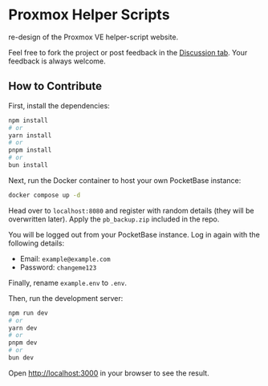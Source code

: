 # Proxmox Helper Scripts

re-design of the Proxmox VE helper-script website.

Feel free to fork the project or post feedback in the [Discussion tab](https://github.com/BramSuurdje/proxmox-helper-scripts/discussions). Your feedback is always welcome.

## How to Contribute

First, install the dependencies:

```bash
npm install
# or 
yarn install
# or
pnpm install
# or
bun install
```

Next, run the Docker container to host your own PocketBase instance:

```bash
docker compose up -d
```

Head over to `localhost:8080` and register with random details (they will be overwritten later). Apply the `pb_backup.zip` included in the repo.

You will be logged out from your PocketBase instance. Log in again with the following details:
- Email: `example@example.com`
- Password: `changeme123`

Finally, rename `example.env` to `.env`.

Then, run the development server:

```bash
npm run dev
# or
yarn dev
# or
pnpm dev
# or
bun dev
```

Open [http://localhost:3000](http://localhost:3000) in your browser to see the result.

